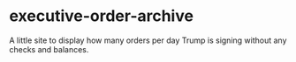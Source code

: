# executive-order-archive
A little site to display how many orders per day Trump is signing without any checks and balances.
